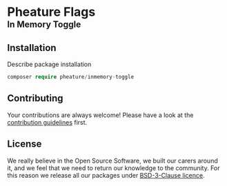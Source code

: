 # Pheature Flags <br><sub><sup>In Memory Toggle</sup></sub>

## Installation

Describe package installation

```php
composer require pheature/inmemory-toggle
```

## Contributing

Your contributions are always welcome! Please have a look at the [contribution guidelines](./CONTRIBUTING.md) first.

## License

We really believe in the Open Source Software, we built our carers around it, and we feel that we need to return our
knowledge to the community. For this reason we release all our packages under [BSD-3-Clause licence](./LICENSE.md). 
